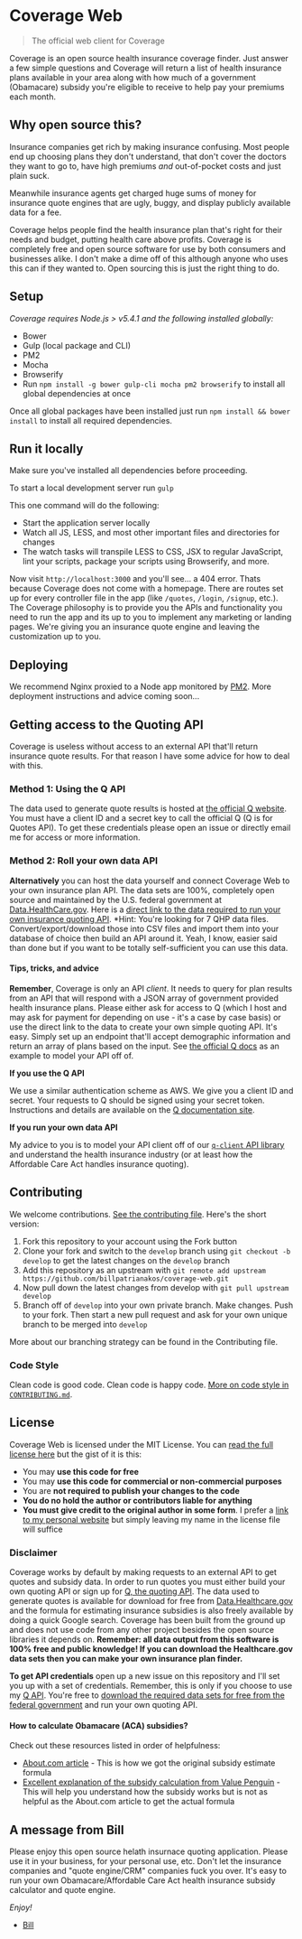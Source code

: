 # Coverage Web

> The official web client for Coverage

Coverage is an open source health insurance coverage finder. Just answer a few simple questions and Coverage will return a list of health insurance plans available in your area along with how much of a government (Obamacare) subsidy you're eligible to receive to help pay your premiums each month.

## Why open source this?

Insurance companies get rich by making insurance confusing. Most people end up choosing plans they don't understand, that don't cover the doctors they want to go to, have high premiums *and* out-of-pocket costs and just plain suck.

Meanwhile insurance agents get charged huge sums of money for insurance quote engines that are ugly, buggy, and display publicly available data for a fee. 

Coverage helps people find the health insurance plan that's right for their needs and budget, putting health care above profits. Coverage is completely free and open source software for use by both consumers and businesses alike. I don't make a dime off of this although anyone who uses this can if they wanted to. Open sourcing this is just the right thing to do.

## Setup

*Coverage requires Node.js > v5.4.1 and the following installed globally:*

- Bower
- Gulp (local package and CLI)
- PM2
- Mocha
- Browserify
- Run `npm install -g bower gulp-cli mocha pm2 browserify` to install all global dependencies at once

Once all global packages have been installed just run `npm install && bower install` to install all required dependencies. 

## Run it locally

Make sure you've installed all dependencies before proceeding. 

To start a local development server run `gulp`

This one command will do the following:

- Start the application server locally
- Watch all JS, LESS, and most other important files and directories for changes
- The watch tasks will transpile LESS to CSS, JSX to regular JavaScript, lint your scripts, package your scripts using Browserify, and more. 

Now visit `http://localhost:3000` and you'll see... a 404 error. Thats because Coverage does not come with a homepage. There are routes set up for every controller file in the app (like `/quotes`, `/login`, `/signup`, etc.). The Coverage philosophy is to provide you the APIs and functionality you need to run the app and its up to you to implement any marketing or landing pages. We're giving you an insurance quote engine and leaving the customization up to you.

## Deploying

We recommend Nginx proxied to a Node app monitored by [PM2](https://github.com/Unitech/pm2). More deployment instructions and advice coming soon...

## Getting access to the Quoting API

Coverage is useless without access to an external API that'll return insurance quote results. For that reason I have some advice for how to deal with this.

### Method 1: Using the Q API

The data used to generate quote results is hosted at [the official Q website](http://q.aploquote.com/docs). You must have a client ID and a secret key to call the official Q (Q is for Quotes API). To get these credentials please open an issue or directly email me for access or more information.

### Method 2: Roll your own data API

__Alternatively__ you can host the data yourself and connect Coverage Web to your own insurance plan API. The data sets are 100%, completely open source and maintained by the U.S. federal government at [Data.HealthCare.gov](http://data.healthcare.gov). Here is a [direct link to the data required to run your own insurance quoting API](https://data.healthcare.gov/browse?limitTo=datasets&utf8=✓). *Hint: You're looking for 7 QHP data files. Convert/export/download those into CSV files and import them into your database of choice then build an API around it. Yeah, I know, easier said than done but if you want to be totally self-sufficient you can use this data.


#### Tips, tricks, and advice

__Remember__, Coverage is only an API *client*. It needs to query for plan results from an API that will respond with a JSON array of government provided health insurance plans. Please either ask for access to Q (which I host and may ask for payment for depending on use - it's a case by case basis) or use the direct link to the data to create your own simple quoting API. It's easy. Simply set up an endpoint that'll accept demographic information and return an array of plans based on the input. See [the official Q docs](http://q.aploquote.com/docs) as an example to model your API off of.

__If you use the Q API__

We use a similar authentication scheme as AWS. We give you a client ID and secret. Your requests to Q should be signed using your secret token. Instructions and details are available on the [Q documentation site](http://q.aploquote.com/docs).

__If you run your own data API__

My advice to you is to model your API client off of our [`q-client` API library](https://www.npmjs.com/package/q-client) and understand the health insurance industry (or at least how the Affordable Care Act handles insurance quoting).

## Contributing

We welcome contributions. [See the contributing file](CONTRIBUTING.md). Here's the short version:

1. Fork this repository to your account using the Fork button
2. Clone your fork and switch to the `develop` branch using `git checkout -b develop` to get the latest changes on the `develop` branch
3. Add this repository as an upstream with `git remote add upstream https://github.com/billpatrianakos/coverage-web.git`
4. Now pull down the latest changes from develop with `git pull upstream develop`
5. Branch off of `develop` into your own private branch. Make changes. Push to your fork. Then start a new pull request and ask for your own unique branch to be merged into `develop`

More about our branching strategy can be found in the Contributing file. 

### Code Style

Clean code is good code. Clean code is happy code. [More on code style in `CONTRIBUTING.md`](CONTRIBUTING.md).

## License

Coverage Web is licensed under the MIT License. You can [read the full license here](License) but the gist of it is this:

- You may __use this code for free__
- You may __use this code for commercial or non-commercial purposes__
- You are __not required to publish your changes to the code__
- __You do no hold the author or contributors liable for anything__
- __You must give credit to the original author in some form__. I prefer a [link to my personal website](http://billpatrianakos.me) but simply leaving my name in the license file will suffice

### Disclaimer

Coverage works by default by making requests to an external API to get quotes and subsidy data. In order to run quotes you must either build your own quoting API or sign up for [Q, the quoting API](https://q.aploquote.com/docs). The data used to generate quotes is available for download for free from [Data.Healthcare.gov](http://data.healthcare.gov) and the formula for estimating insurance subsidies is also freely available by doing a quick Google search. Coverage has been built from the ground up and does not use code from any other project besides the open source libraries it depends on. __Remember: all data output from this software is 100% free and public knowledge! If you can download the Healthcare.gov data sets then you can make your own insurance plan finder.__

__To get API credentials__ open up a new issue on this repository and I'll set you up with a set of credentials. Remember, this is only if you choose to use my [Q API](https://q.aplqouote.com/docs). You're free to [download the required data sets for free from the federal government](https://data.healthcare.gov) and run your own quoting API.

#### How to calculate Obamacare (ACA) subsidies?

Check out these resources listed in order of helpfulness:

- [About.com article](http://healthinsurance.about.com/od/reform/a/How-Does-The-Premium-Tax-Credit-Health-Insurance-Subsidy-Work.htm) - This is how we got the original subsidy estimate formula
- [Excellent explanation of the subsidy calculation from Value Penguin](http://www.valuepenguin.com/understanding-aca-subsidies) - This will help you understand how the subsidy works but is not as helpful as the About.com article to get the actual formula

## A message from Bill

Please enjoy this open source helath insurnace quoting application. Please use it in your business, for your personal use, etc. Don't let the insurance companies and "quote engine/CRM" companies fuck you over. It's easy to run your own Obamacare/Affordable Care Act health insurance subsidy calculator and quote engine.

*Enjoy!*

- [Bill](http://billpatrianakos.me)
